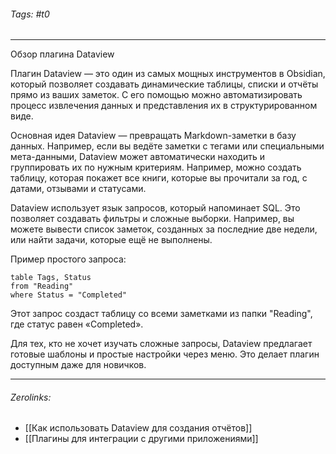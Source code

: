 ###### Tags:  #t0
___
Обзор плагина Dataview

Плагин Dataview — это один из самых мощных инструментов в Obsidian, который позволяет создавать динамические таблицы, списки и отчёты прямо из ваших заметок. С его помощью можно автоматизировать процесс извлечения данных и представления их в структурированном виде.

Основная идея Dataview — превращать Markdown-заметки в базу данных. Например, если вы ведёте заметки с тегами или специальными мета-данными, Dataview может автоматически находить и группировать их по нужным критериям. Например, можно создать таблицу, которая покажет все книги, которые вы прочитали за год, с датами, отзывами и статусами.

Dataview использует язык запросов, который напоминает SQL. Это позволяет создавать фильтры и сложные выборки. Например, вы можете вывести список заметок, созданных за последние две недели, или найти задачи, которые ещё не выполнены.

Пример простого запроса:

```
table Tags, Status  
from "Reading"  
where Status = "Completed"  
```

Этот запрос создаст таблицу со всеми заметками из папки "Reading", где статус равен «Completed».

Для тех, кто не хочет изучать сложные запросы, Dataview предлагает готовые шаблоны и простые настройки через меню. Это делает плагин доступным даже для новичков.
___
###### Zerolinks: 
- [[Как использовать Dataview для создания отчётов]]
- [[Плагины для интеграции с другими приложениями]]